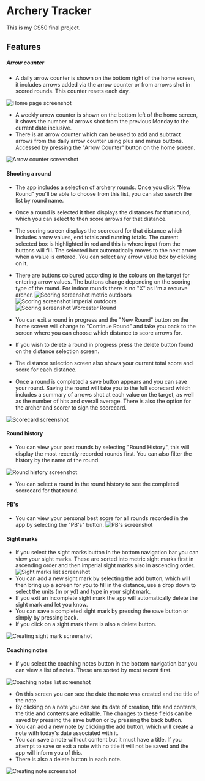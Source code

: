 # Archery Tracker
This is my CS50 final project.

## Features
##### Arrow counter
  * A daily arrow counter is shown on the bottom right of the home screen, it includes arrows added via the arrow counter or from arrows shot in scored rounds. This counter resets each day.

  ![Home page screenshot](home_page.png)

  * A weekly arrow counter is shown on the bottom left of the home screen, it shows the number of arrows shot from the previous Monday to the current date inclusive.
  * There is an arrow counter which can be used to add and subtract arrows from the daily arrow counter using plus and minus buttons. Accessed by pressing the "Arrow Counter" button on the home screen.

  ![Arrow counter screenshot](arrow_counter.png)

#### Shooting a round
  * The app includes a selection of archery rounds. Once you click "New Round" you'll be able to choose from this list, you can also search the list by round name.
  * Once a round is selected it then displays the distances for that round, which you can select to then score arrows for that distance.
  * The scoring screen displays the scorecard for that distance which includes arrow values, end totals and running totals. The current selected box is highlighted in red and this is where input from the buttons will fill. The selected box automatically moves to the next arrow when a value is entered. You can select any arrow value box by clicking on it.
  * There are buttons coloured according to the colours on the target for entering arrow values. The buttons change depending on the scoring type of the round. For indoor rounds there is no "X" as I'm a recurve archer.
![Scoring screenshot metric outdoors](scoring_outdoor.png)
![Scoring screenshot imperial outdoors](scoring_imperial.png)
![Scoring screenshot Worcester Round](scoring_worcester.png)

  * You can exit a round in progress and the "New Round" button on the home screen will change to "Continue Round" and take you back to the screen where you can choose which distance to score arrows for.
  * If you wish to delete a round in progress press the delete button found on the distance selection screen.
  * The distance selection screen also shows your current total score and score for each distance.
  * Once a round is completed a save button appears and you can save your round. Saving the round will take you to the full scorecard which includes a summary of arrows shot at each value on the target, as well as the number of hits and overall average. There is also the option for the archer and scorer to sign the scorecard.

  ![Scorecard screenshot](scorecard.png)

#### Round history
  * You can view your past rounds by selecting "Round History", this will display the most recently recorded rounds first. You can also filter the history by the name of the round.

  ![Round history screenshot](round_history.png)
  * You can select a round in the round history to see the completed scorecard for that round.

#### PB's
  * You can view your personal best score for all rounds recorded in the app by selecting the "PB's" button.
  ![PB's screenshot](pbs.png)

#### Sight marks
  * If you select the sight marks button in the bottom navigation bar you can view your sight marks. These are sorted into metric sight marks first in ascending order and then imperial sight marks also in ascending order.
  ![Sight marks list screenshot](sightmarks_list.png)  
  * You can add a new sight mark by selecting the add button, which will then bring up a screen for you to fill in the distance, use a drop down to select the units (m or yd) and type in your sight mark.
  * If you exit an incomplete sight mark the app will automatically delete the sight mark and let you know.
  * You can save a completed sight mark by pressing the save button or simply by pressing back.
  * If you click on a sight mark there is also a delete button.

  ![Creating sight mark screenshot](create_sightmark.png)

#### Coaching notes
  * If you select the coaching notes button in the bottom navigation bar you can view a list of notes. These are sorted by most recent first.

  ![Coaching notes list screenshot](notes_list.png)
  * On this screen you can see the date the note was created and the title of the note.
  * By clicking on a note you can see its date of creation, title and contents, the title and contents are editable. The changes to these fields can be saved by pressing the save button or by pressing the back button.
  * You can add a new note by clicking the add button, which will create a note with today's date associated with it.
  * You can save a note without content but it must have a title. If you attempt to save or exit a note with no title it will not be saved and the app will inform you of this.
  * There is also a delete button in each note.

  ![Creating note screenshot](create_note.png)   
